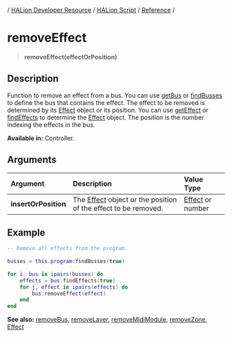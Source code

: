/ [HALion Developer Resource](../../HALion-Developer-Resource.md) / [HALion Script](./HALion-Script.md) / [Reference](./Reference.md) /

# removeEffect

>**removeEffect(effectOrPosition)**

## Description

Function to remove an effect from a bus. You can use [getBus](./getBus.md) or [findBusses](./findBusses.md) to define the bus that contains the effect. The effect to be removed is determined by its [Effect](./Effect.md) object or its position. You can use [getEffect](./getEffect.md) or [findEffects](./findEffects.md) to determine the [Effect](./Effect.md) object. The position is the number indexing the effects in the bus.

**Available in:** Controller.

## Arguments

|Argument|Description|Value Type|
|:-|:-|:-|
|**insertOrPosition**|The [Effect](./Effect.md) object or the position of the effect to be removed.|[Effect](./Effect.md) or number|

## Example

```lua
-- Remove all effects from the program.
 
busses = this.program:findBusses(true)
 
for i, bus in ipairs(busses) do
    effects = bus:findEffects(true)
    for j, effect in ipairs(effects) do
        bus:removeEffect(effect)
    end
end
```

**See also:** [removeBus](./removeBus.md), [removeLayer](./removeLayer.md), [removeMidiModule](./removeMidiModule.md), [removeZone](./removeZone.md), [Effect](./Effect.md)